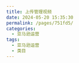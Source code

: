 ```yaml
---
title: 上传管理视频
date: 2024-05-20 15:35:30
permalink: /pages/751fd5/
categories: 
  - 亚马逊运营
tags: 
  - 亚马逊运营
  - 类目
---
```

